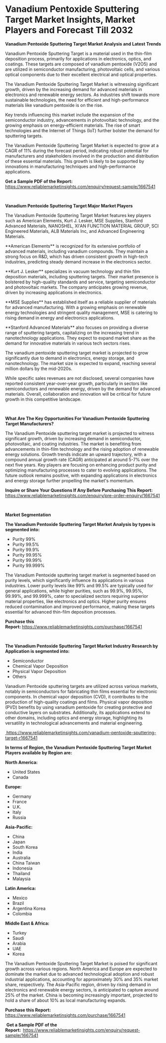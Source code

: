 <p><h1>Vanadium Pentoxide Sputtering Target Market Insights, Market Players and Forecast Till 2032</h1></p><p><strong>Vanadium Pentoxide Sputtering Target Market Analysis and Latest Trends</strong></p>
<p><p>Vanadium Pentoxide Sputtering Target is a material used in the thin-film deposition process, primarily for applications in electronics, optics, and coatings. These targets are composed of vanadium pentoxide (V2O5) and are utilized in semiconductor manufacturing, photovoltaic cells, and various optical components due to their excellent electrical and optical properties.</p><p>The Vanadium Pentoxide Sputtering Target Market is witnessing significant growth, driven by the increasing demand for advanced materials in electronics and renewable energy sectors. As industries shift towards more sustainable technologies, the need for efficient and high-performance materials like vanadium pentoxide is on the rise. </p><p>Key trends influencing this market include the expansion of the semiconductor industry, advancements in photovoltaic technology, and the growing emphasis on energy-efficient materials. The rise of smart technologies and the Internet of Things (IoT) further bolster the demand for sputtering targets.</p><p>The Vanadium Pentoxide Sputtering Target Market is expected to grow at a CAGR of 11% during the forecast period, indicating robust potential for manufacturers and stakeholders involved in the production and distribution of these essential materials. This growth is likely to be supported by innovations in manufacturing techniques and high-performance applications.</p></p>
<p><strong>Get a Sample PDF of the Report:&nbsp;</strong> <a href="https://www.reliablemarketinsights.com/enquiry/request-sample/1667541?utm_campaign=2275&utm_medium=2&utm_source=Github&utm_content=ia&utm_term=18042025&utm_id=vanadium-pentoxide-sputtering-target">https://www.reliablemarketinsights.com/enquiry/request-sample/1667541</a></p>
<p>&nbsp;</p>
<p><strong>Vanadium Pentoxide Sputtering Target Major Market Players</strong></p>
<p><p>The Vanadium Pentoxide Sputtering Target Market features key players such as American Elements, Kurt J. Lesker, MSE Supplies, Stanford Advanced Materials, NANOSHEL, XI'AN FUNCTION MATERIAL GROUP, SCI Engineered Materials, ALB Materials Inc, and Advanced Engineering Materials. </p><p>**American Elements** is recognized for its extensive portfolio of advanced materials, including vanadium compounds. They maintain a strong focus on R&D, which has driven consistent growth in high-tech industries, predicting steady demand increase in the electronics sector.</p><p>**Kurt J. Lesker** specializes in vacuum technology and thin film deposition materials, including sputtering targets. Their market presence is bolstered by high-quality standards and service, targeting semiconductor and photovoltaic markets. The company anticipates growing revenue, driven by increasing applications in electronics.</p><p>**MSE Supplies** has established itself as a reliable supplier of materials for advanced manufacturing. With a growing emphasis on renewable energy technologies and stringent quality management, MSE is catering to rising demand in energy and electronics applications.</p><p>**Stanford Advanced Materials** also focuses on providing a diverse range of sputtering targets, capitalizing on the increasing trend in nanotechnology applications. They expect to expand market share as the demand for innovative materials in various tech sectors rises.</p><p>The vanadium pentoxide sputtering target market is projected to grow significantly due to demand in electronics, energy storage, and nanotechnology. The market size is expected to expand, reaching several million dollars by the mid-2020s. </p><p>While specific sales revenues are not disclosed, several companies have reported consistent year-over-year growth, particularly in sectors like semiconductors and renewable energy, driven by the demand for advanced materials. Overall, collaboration and innovation will be critical for future growth in this competitive landscape.</p></p>
<p>&nbsp;</p>
<p><strong>What Are The Key Opportunities For Vanadium Pentoxide Sputtering Target Manufacturers?</strong></p>
<p><p>The Vanadium Pentoxide sputtering target market is projected to witness significant growth, driven by increasing demand in semiconductor, photovoltaic, and coating industries. The market is benefiting from advancements in thin-film technology and the rising adoption of renewable energy solutions. Growth trends indicate an upward trajectory, with a compound annual growth rate (CAGR) anticipated at around 5-7% over the next five years. Key players are focusing on enhancing product purity and optimizing manufacturing processes to cater to evolving applications. The future outlook remains positive, with expanding applications in electronics and energy storage further propelling the market's momentum.</p></p>
<p><strong>Inquire or Share Your Questions If Any Before Purchasing This Report:</strong> <a href="https://www.reliablemarketinsights.com/enquiry/pre-order-enquiry/1667541?utm_campaign=2275&utm_medium=2&utm_source=Github&utm_content=ia&utm_term=18042025&utm_id=vanadium-pentoxide-sputtering-target">https://www.reliablemarketinsights.com/enquiry/pre-order-enquiry/1667541</a></p>
<p>&nbsp;</p>
<p><strong>Market Segmentation</strong></p>
<p><strong>The Vanadium Pentoxide Sputtering Target Market Analysis by types is segmented into:</strong></p>
<p><ul><li>Purity 99%</li><li>Purity 99.5%</li><li>Purity 99.9%</li><li>Purity 99.95%</li><li>Purity 99.99%</li><li>Purity 99.999%</li></ul></p>
<p><p>The Vanadium Pentoxide sputtering target market is segmented based on purity levels, which significantly influence its applications in various industries. Lower purity levels like 99% and 99.5% are typically used for general applications, while higher purities, such as 99.9%, 99.95%, 99.99%, and 99.999%, cater to specialized sectors requiring superior material properties, like electronics and optics. Higher purity ensures reduced contamination and improved performance, making these targets essential for advanced thin-film deposition processes.</p></p>
<p><strong>Purchase this Report:&nbsp;</strong><a href="https://www.reliablemarketinsights.com/purchase/1667541?utm_campaign=2275&utm_medium=2&utm_source=Github&utm_content=ia&utm_term=18042025&utm_id=vanadium-pentoxide-sputtering-target">https://www.reliablemarketinsights.com/purchase/1667541</a></p>
<p>&nbsp;</p>
<p><strong>The Vanadium Pentoxide Sputtering Target Market Industry Research by Application is segmented into:</strong></p>
<p><ul><li>Semiconductor</li><li>Chemical Vapor Deposition</li><li>Physical Vapor Deposition</li><li>Others</li></ul></p>
<p><p>Vanadium Pentoxide sputtering targets are utilized across various markets, notably in semiconductors for fabricating thin films essential for electronic components. In chemical vapor deposition (CVD), it contributes to the production of high-quality coatings and films. Physical vapor deposition (PVD) benefits by using vanadium pentoxide for creating protective and conductive layers on substrates. Additionally, its applications extend to other domains, including optics and energy storage, highlighting its versatility in technological advancements and material engineering.</p></p>
<p><a href="https://www.reliablemarketinsights.com/vanadium-pentoxide-sputtering-target-r1667541?utm_campaign=2275&utm_medium=2&utm_source=Github&utm_content=ia&utm_term=18042025&utm_id=vanadium-pentoxide-sputtering-target">&nbsp;https://www.reliablemarketinsights.com/vanadium-pentoxide-sputtering-target-r1667541</a></p>
<p><strong>In terms of Region, the Vanadium Pentoxide Sputtering Target Market Players available by Region are:</strong></p>
<p>
    <p> <strong> North America: </strong>
        <ul>
            <li>United States</li>
            <li>Canada</li>
        </ul>
        </p> 
    <p> <strong> Europe: </strong>
        <ul>
            <li>Germany</li>
            <li>France</li>
            <li>U.K.</li>
            <li>Italy</li>
            <li>Russia</li>
        </ul>
        </p> 
    <p> <strong> Asia-Pacific: </strong>
        <ul>
            <li>China</li>
            <li>Japan</li>
            <li>South Korea</li>
            <li>India</li>
            <li>Australia</li>
            <li>China Taiwan</li>
            <li>Indonesia</li>
            <li>Thailand</li>
            <li>Malaysia</li>
        </ul>
        </p> 
    <p> <strong> Latin America: </strong>
        <ul>
            <li>Mexico</li>
            <li>Brazil</li>
            <li>Argentina Korea</li>
            <li>Colombia</li>
        </ul>
        </p> 
    <p> <strong> Middle East & Africa: </strong>
        <ul>
            <li>Turkey</li>
            <li>Saudi</li>
            <li>Arabia</li>
            <li>UAE</li>
            <li>Korea</li>
        </ul>
    </p>
    </p>
<p><p>The Vanadium Pentoxide Sputtering Target Market is poised for significant growth across various regions. North America and Europe are expected to dominate the market due to advanced technological adoption and robust industrial applications, accounting for approximately 30% and 35% market share, respectively. The Asia-Pacific region, driven by rising demand in electronics and renewable energy sectors, is anticipated to capture around 25% of the market. China is becoming increasingly important, projected to hold a share of about 10% as local manufacturing expands.</p></p>
<p><strong>Purchase this Report: </strong><a href="https://www.reliablemarketinsights.com/purchase/1667541?utm_campaign=2275&utm_medium=2&utm_source=Github&utm_content=ia&utm_term=18042025&utm_id=vanadium-pentoxide-sputtering-target">https://www.reliablemarketinsights.com/purchase/1667541</a></p>
<p>&nbsp;<strong>Get a Sample PDF of the Report:&nbsp;&nbsp;</strong><a href="https://www.reliablemarketinsights.com/enquiry/request-sample/1667541?utm_campaign=2275&utm_medium=2&utm_source=Github&utm_content=ia&utm_term=18042025&utm_id=vanadium-pentoxide-sputtering-target">https://www.reliablemarketinsights.com/enquiry/request-sample/1667541</a></p>
<p><strong></strong></p>
<p><p></p><p></p><p></p></p>